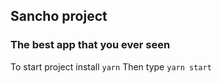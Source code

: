 ## Sancho project

### The best app that you ever seen

To start project install `yarn`
Then type `yarn start`
